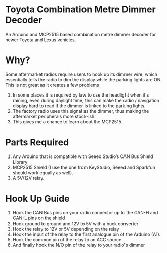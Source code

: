 # Toyota Combination Metre Dimmer Decoder
An Arduino and MCP2515 based combination metre dimmer decoder for newer Toyota and Lexus vehicles.

# Why?
Some aftermarket radios require users to hook up its dimmer wire, which essentially tells the radio to dim the display while the parking lights are ON.
This is not great as it creates a few problems
1. In some places it is required by law to use the headlight when it's raining, even during daylight time, this can make the radio / navigation display hard to read if the dimmer is linked to the parking lights.
2. The factory radio uses this signal as the dimmer, thus making the aftermarket peripherals more stock-ish.
3. This gives me a chance to learn about the MCP2515.

# Parts Required
1.  Any Arduino that is compatible with Seeed Studio’s CAN Bus Shield Library
2. MCP2515 Shield (I use the one from KeyStudio, Seeed and Sparkfun should work equally as well).
3. A 5V/12V relay.

# Hook Up Guide
1. Hook the CAN Bus pins on your radio connector up to the CAN-H and CAN-L pins on the shield
2. Hook ground to ground and 12V to 5V with a buck converter
3. Hook the relay to 12V or 5V depending on the relay
4. Hook the input of the relay to the first analogue pin of the Arduino (A1).
5. Hook the common pin of the relay to an ACC source
6. And finally hook the N/O pin of the relay to your radio's dimmer
